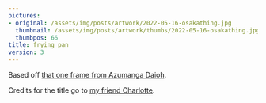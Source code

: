 ```yaml
---
pictures:
- original: /assets/img/posts/artwork/2022-05-16-osakathing.jpg
  thumbnail: /assets/img/posts/artwork/thumbs/2022-05-16-osakathing.jpg
  thumbpos: 66
title: frying pan
version: 3
---
```


Based off [that one frame from Azumanga Daioh](https://pbs.twimg.com/media/FSjZxkSX0AAOpLT?format=jpg).

Credits for the title go to [my friend Charlotte](https://twitter.com/papper3498).
